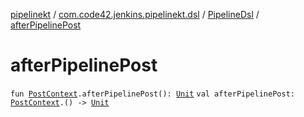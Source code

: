 [pipelinekt](../../index.md) / [com.code42.jenkins.pipelinekt.dsl](../index.md) / [PipelineDsl](index.md) / [afterPipelinePost](./after-pipeline-post.md)

# afterPipelinePost

`fun `[`PostContext`](../../com.code42.jenkins.pipelinekt.dsl.post/-post-context/index.md)`.afterPipelinePost(): `[`Unit`](https://kotlinlang.org/api/latest/jvm/stdlib/kotlin/-unit/index.html)
`val afterPipelinePost: `[`PostContext`](../../com.code42.jenkins.pipelinekt.dsl.post/-post-context/index.md)`.() -> `[`Unit`](https://kotlinlang.org/api/latest/jvm/stdlib/kotlin/-unit/index.html)